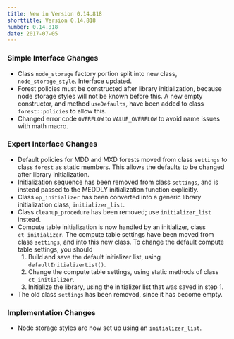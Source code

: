 ```yaml
---
title: New in Version 0.14.818
shorttitle: Version 0.14.818
number: 0.14.818
date: 2017-07-05 
---
```


### Simple Interface Changes

* Class ```node_storage``` factory portion split into
      new class, ```node_storage_style```.
      Interface updated.
* Forest policies must be constructed after library initialization,
      because node storage styles will not be known before this.
      A new empty constructor, and method ```useDefaults```, have
      been added to class ```forest::policies``` to allow this.
* Changed error code ```OVERFLOW``` to ```VALUE_OVERFLOW```
      to avoid name issues with math macro.

### Expert Interface Changes

* Default policies for MDD and MXD forests moved from
      class ```settings``` to class ```forest``` as static members.  This
      allows the defaults to be changed after library initialization.
* Initialization sequence has been removed from class ```settings```,
      and is instead passed to the MEDDLY initialization function explicitly.
* Class ```op_initializer``` has been converted into
      a generic library initialization class, ```initializer_list```.
* Class ```cleanup_procedure``` has been removed;
      use ```initializer_list``` instead.
* Compute table initialization is now handled by an initializer,
  class ```ct_initializer```.  The compute table settings have been moved
  from class ```settings```, and into this new class.  To change the
  default compute table settings, you should
    1.  Build and save the default initializer list, 
        using ```defaultInitializerList()```.
    2.  Change the compute table settings, using static methods of class
        ```ct_initializer```.
    3.  Initialize the library, using the initializer list that was saved
        in step 1.
* The old class ```settings``` has been removed, since it has become empty.


### Implementation Changes

* Node storage styles are now set up using an ```initializer_list```.


